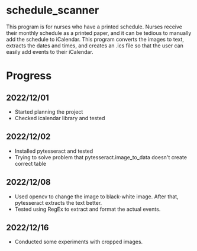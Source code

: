 # schedule_scanner

This program is for nurses who have a printed schedule. Nurses receive their monthly schedule as a printed paper, and it can be tedious to manually add the schedule to iCalendar. This program converts the images to text, extracts the dates and times, and creates an .ics file so that the user can easily add events to their iCalendar.

# Progress

## 2022/12/01

- Started planning the project
- Checked icalendar library and tested

## 2022/12/02

- Installed pytesseract and tested
- Trying to solve problem that pytesseract.image_to_data doesn't create correct table

## 2022/12/08

- Used opencv to change the image to black-white image. After that, pytesseract extracts the text better.
- Tested using RegEx to extract and format the actual events.

## 2022/12/16

- Conducted some experiments with cropped images.
